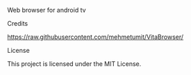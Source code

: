Web browser for android tv 

Credits

https://raw.githubusercontent.com/mehmetumit/VitaBrowser/

License

This project is licensed under the MIT License.

